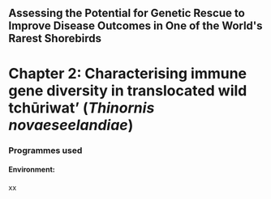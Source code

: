 ## Assessing the Potential for Genetic Rescue to Improve Disease Outcomes in One of the World's Rarest Shorebirds

# Chapter 2: Characterising immune gene diversity in translocated wild tchūriwat’ (*Thinornis novaeseelandiae*)


### Programmes used
#### Environment: 
xx
